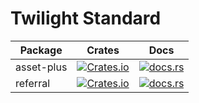 # Twilight Standard

|Package  |Crates  |Docs|
|--|--|--|
|asset-plus  |[![Crates.io](https://img.shields.io/crates/v/asset-plus)](https://crates.io/crates/asset-plus)   |[![docs.rs](https://img.shields.io/docsrs/asset-plus)](https://docs.rs/asset-plus)
|referral  |[![Crates.io](https://img.shields.io/crates/v/referral)](https://crates.io/crates/asset-plus)   |[![docs.rs](https://img.shields.io/docsrs/referral)](https://docs.rs/referral)
